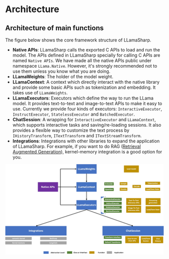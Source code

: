 # Architecture

## Architecture of main functions

The figure below shows the core framework structure of LLamaSharp.

- **Native APIs**: LLamaSharp calls the exported C APIs to load and run the model. The APIs defined in LLamaSharp specially for calling C APIs are named `Native APIs`. We have made all the native APIs public under namespace `LLama.Native`. However, it's strongly recommended not to use them unless you know what you are doing.
- **LLamaWeights**: The holder of the model weight.
- **LLamaContext**: A context which directly interact with the native library and provide some basic APIs such as tokenization and embedding. It takes use of `LLamaWeights`.
- **LLamaExecutors**: Executors which define the way to run the LLama model. It provides text-to-text and image-to-text APIs to make it easy to use. Currently we provide four kinds of executors: `InteractiveExecutor`, `InstructExecutor`, `StatelessExecutor` and `BatchedExecutor`. 
- **ChatSession**: A wrapping for `InteractiveExecutor` and `LLamaContext`, which supports interactive tasks and saving/re-loading sessions. It also provides a flexible way to customize the text process by `IHistoryTransform`, `ITextTransform` and `ITextStreamTransform`.
- **Integrations**: Integrations with other libraries to expand the application of LLamaSharp. For example, if you want to do RAG ([Retrieval Augmented Generation](https://en.wikipedia.org/wiki/Prompt_engineering#Retrieval-augmented_generation)), kernel-memory integration is a good option for you.


![structure_image](media/structure.jpg)
